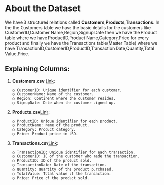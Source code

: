 # About the Dataset
We have 3 structured relations called **Customers**,**Products**,**Transactions**.
In the the Customers table we have the basic details for the customers like
CustomerID,Customer Name,Region,Signup Date then we have the 
Product table where we have ProductID,Product Name,Category,Price for every product and finally we have the 
Transactions table(Master Table) where we have TransactionID,CustomerID,ProductID,Transaction Date,Quantity,Total Value,Price.

## Explaining Columns:
1. **Customers.csv** [Link](https://drive.google.com/file/d/1hG0FoFjoTjyiRWSoGCauFsTFOXVghtqA/view?usp=sharing):

       ○ CustomerID: Unique identifier for each customer.
       ○ CustomerName: Name of the customer.
       ○ Region: Continent where the customer resides.
       ○ SignupDate: Date when the customer signed up.
2. **Products.csv**[Link](https://drive.google.com/file/d/1ud90txvMDhXGRBysyITP8JKD33bkNQBz/view?usp=sharing):


       ○ ProductID: Unique identifier for each product.
       ○ ProductName: Name of the product.
       ○ Category: Product category.
       ○ Price: Product price in USD.
3. **Transactions.csv**[Link](https://drive.google.com/file/d/1APPb4FntbrTa3fMlqjLMLc5PWKJe3rOs/view?usp=sharing):


       ○ TransactionID: Unique identifier for each transaction.
       ○ CustomerID: ID of the customer who made the transaction.
       ○ ProductID: ID of the product sold.
       ○ TransactionDate: Date of the transaction.
       ○ Quantity: Quantity of the product purchased.
       ○ TotalValue: Total value of the transaction.
       ○ Price: Price of the product sold.
